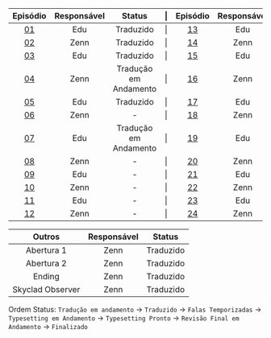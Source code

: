 
| Episódio | Responsável | Status                                                        |\|                                                                  | Episódio | Responsável | Status |
|:---:|:---:|:---:                                                                     |:---:|                                                                                 :---:|:---:|:---:|
|[01](https://github.com/Eduvski/sgfansub/blob/main/eps/01/E1)|Edu|Traduzido             |\|                    |[13](https://github.com/Eduvski/sgfansub/blob/main/eps/13/E13)|Edu|-           |
|[02](https://github.com/Eduvski/sgfansub/blob/main/eps/02/E2)|Zenn|Traduzido            |\|                    |[14](https://github.com/Eduvski/sgfansub/blob/main/eps/14/E14)|Zenn|-          |
|[03](https://github.com/Eduvski/sgfansub/blob/main/eps/03/E3)|Edu|Traduzido             |\|                    |[15](https://github.com/Eduvski/sgfansub/blob/main/eps/15/E15)|Edu|-           |
|[04](https://github.com/Eduvski/sgfansub/blob/main/eps/04/E4)|Zenn|Tradução em Andamento|\|                    |[16](https://github.com/Eduvski/sgfansub/blob/main/eps/16/E16)|Zenn|-          |
|[05](https://github.com/Eduvski/sgfansub/blob/main/eps/05/E5)|Edu|Traduzido             |\|                    |[17](https://github.com/Eduvski/sgfansub/blob/main/eps/17/E17)|Edu|-           |
|[06](https://github.com/Eduvski/sgfansub/blob/main/eps/06/E6)|Zenn|-                    |\|                    |[18](https://github.com/Eduvski/sgfansub/blob/main/eps/18/E18)|Zenn|-          |
|[07](https://github.com/Eduvski/sgfansub/blob/main/eps/07/E7)|Edu|Tradução em Andamento |\|                    |[19](https://github.com/Eduvski/sgfansub/blob/main/eps/19/E19)|Edu|-           |
|[08](https://github.com/Eduvski/sgfansub/blob/main/eps/08/E8)|Zenn|-                    |\|                    |[20](https://github.com/Eduvski/sgfansub/blob/main/eps/20/E20)|Zenn|-          |
|[09](https://github.com/Eduvski/sgfansub/blob/main/eps/09/E9)|Edu|-                     |\|                    |[21](https://github.com/Eduvski/sgfansub/blob/main/eps/21/E21)|Edu|-           |
|[10](https://github.com/Eduvski/sgfansub/blob/main/eps/10/E10)|Zenn|-                   |\|                    |[22](https://github.com/Eduvski/sgfansub/blob/main/eps/22/E22)|Zenn|-          |
|[11](https://github.com/Eduvski/sgfansub/blob/main/eps/11/E11)|Edu|-                    |\|                    |[23](https://github.com/Eduvski/sgfansub/blob/main/eps/23/E23)|Edu|-           |
|[12](https://github.com/Eduvski/sgfansub/blob/main/eps/12/E12)|Zenn|-                   |\|                    |[24](https://github.com/Eduvski/sgfansub/blob/main/eps/24/E24)|Zenn|-          |

|Outros|Responsável|Status|
|:---:|:---:|:---:
|Abertura 1|Zenn|Traduzido|
|Abertura 2|Zenn|Traduzido|
|Ending|Zenn|Traduzido|
|Skyclad Observer|Zenn|Traduzido|

Ordem Status: ```Tradução em andamento``` → ```Traduzido``` → ```Falas Temporizadas``` → ```Typesetting em Andamento``` → ```Typesetting Pronto``` → ```Revisão Final em Andamento``` → ```Finalizado```
